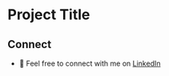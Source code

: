 # Project Title 
 
## Connect 
- 🔗 Feel free to connect with me on [LinkedIn](https://www.linkedin.com/in/labrijisaad/) 
